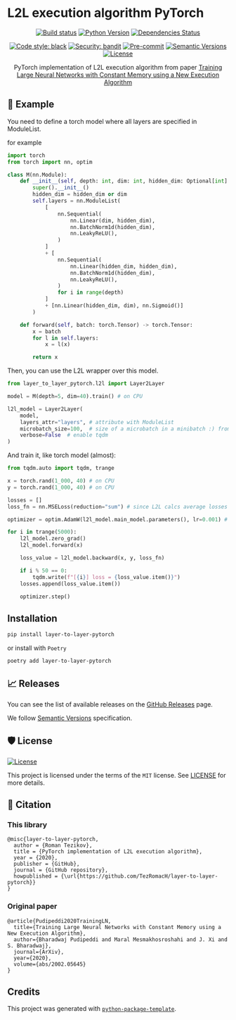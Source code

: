 # L2L execution algorithm PyTorch

<div align="center">

[![Build status](https://github.com/TezRomacH/layer-to-layer-pytorch/workflows/build/badge.svg?branch=master&event=push)](https://github.com/TezRomacH/layer-to-layer-pytorch/actions?query=workflow%3Abuild)
[![Python Version](https://img.shields.io/pypi/pyversions/layer-to-layer-pytorch.svg)](https://pypi.org/project/layer-to-layer-pytorch/)
[![Dependencies Status](https://img.shields.io/badge/dependencies-up%20to%20date-brightgreen.svg)](https://github.com/TezRomacH/layer-to-layer-pytorch/pulls?utf8=%E2%9C%93&q=is%3Apr%20author%3Aapp%2Fdependabot)

[![Code style: black](https://img.shields.io/badge/code%20style-black-000000.svg)](https://github.com/psf/black)
[![Security: bandit](https://img.shields.io/badge/security-bandit-green.svg)](https://github.com/PyCQA/bandit)
[![Pre-commit](https://img.shields.io/badge/pre--commit-enabled-brightgreen?logo=pre-commit&logoColor=white)](https://github.com/TezRomacH/layer-to-layer-pytorch/blob/master/.pre-commit-config.yaml)
[![Semantic Versions](https://img.shields.io/badge/%F0%9F%9A%80-semantic%20versions-informational.svg)](https://github.com/TezRomacH/layer-to-layer-pytorch/releases)
[![License](https://img.shields.io/github/license/TezRomacH/layer-to-layer-pytorch)](https://github.com/TezRomacH/layer-to-layer-pytorch/blob/master/LICENSE)

PyTorch implementation of L2L execution algorithm from paper [Training Large Neural Networks with Constant Memory using a New Execution Algorithm](https://arxiv.org/abs/2002.05645)
</div>

## 🚀 Example

You need to define a torch model where all layers are specified in ModuleList.

for example

```python
import torch
from torch import nn, optim

class M(nn.Module):
    def __init__(self, depth: int, dim: int, hidden_dim: Optional[int] = None):
        super().__init__()
        hidden_dim = hidden_dim or dim
        self.layers = nn.ModuleList(
            [
                nn.Sequential(
                    nn.Linear(dim, hidden_dim),
                    nn.BatchNorm1d(hidden_dim),
                    nn.LeakyReLU(),
                )
            ]
            + [
                nn.Sequential(
                    nn.Linear(hidden_dim, hidden_dim),
                    nn.BatchNorm1d(hidden_dim),
                    nn.LeakyReLU(),
                )
                for i in range(depth)
            ]
            + [nn.Linear(hidden_dim, dim), nn.Sigmoid()]
        )

    def forward(self, batch: torch.Tensor) -> torch.Tensor:
        x = batch
        for l in self.layers:
            x = l(x)

        return x

```

Then, you can use the L2L wrapper over this model.

```python
from layer_to_layer_pytorch.l2l import Layer2Layer

model = M(depth=5, dim=40).train() # on CPU

l2l_model = Layer2Layer(
    model,
    layers_attr="layers", # attribute with ModuleList
    microbatch_size=100,  # size of a microbatch in a minibatch :) from original paper
    verbose=False  # enable tqdm
)
```

And train it, like torch model (almost):

```python
from tqdm.auto import tqdm, trange

x = torch.rand(1_000, 40) # on CPU
y = torch.rand(1_000, 40) # on CPU

losses = []
loss_fn = nn.MSELoss(reduction="sum") # since L2L calcs average losses itself, we just need to save them

optimizer = optim.AdamW(l2l_model.main_model.parameters(), lr=0.001) # optimizer works with the main model on CPU

for i in trange(5000):
    l2l_model.zero_grad()
    l2l_model.forward(x)

    loss_value = l2l_model.backward(x, y, loss_fn)

    if i % 50 == 0:
        tqdm.write(f"[{i}] loss = {loss_value.item()}")
    losses.append(loss_value.item())

    optimizer.step()
```

## Installation

```bash
pip install layer-to-layer-pytorch
```

or install with `Poetry`

```bash
poetry add layer-to-layer-pytorch
```

## 📈 Releases

You can see the list of available releases on the [GitHub Releases](https://github.com/TezRomacH/layer-to-layer-pytorch/releases) page.

We follow [Semantic Versions](https://semver.org/) specification.

## 🛡 License

[![License](https://img.shields.io/github/license/TezRomacH/layer-to-layer-pytorch)](https://github.com/TezRomacH/layer-to-layer-pytorch/blob/master/LICENSE)

This project is licensed under the terms of the `MIT` license. See [LICENSE](https://github.com/TezRomacH/layer-to-layer-pytorch/blob/master/LICENSE) for more details.

## 📃 Citation

### This library

```
@misc{layer-to-layer-pytorch,
  author = {Roman Tezikov},
  title = {PyTorch implementation of L2L execution algorithm},
  year = {2020},
  publisher = {GitHub},
  journal = {GitHub repository},
  howpublished = {\url{https://github.com/TezRomacH/layer-to-layer-pytorch}}
}
```

### Original paper

```
@article{Pudipeddi2020TrainingLN,
  title={Training Large Neural Networks with Constant Memory using a New Execution Algorithm},
  author={Bharadwaj Pudipeddi and Maral Mesmakhosroshahi and J. Xi and S. Bharadwaj},
  journal={ArXiv},
  year={2020},
  volume={abs/2002.05645}
}
```

## Credits

This project was generated with [`python-package-template`](https://github.com/TezRomacH/python-package-template).
